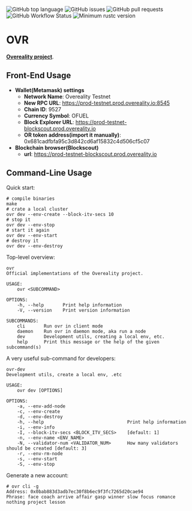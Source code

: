 ![GitHub top language](https://img.shields.io/github/languages/top/Overealityio/OVR)
![GitHub issues](https://img.shields.io/github/issues-raw/Overealityio/OVR)
![GitHub pull requests](https://img.shields.io/github/issues-pr-raw/Overealityio/OVR)
![GitHub Workflow Status](https://img.shields.io/github/workflow/status/Overealityio/OVR/Rust)
![Minimum rustc version](https://img.shields.io/badge/rustc-1.59+-lightgray.svg)

# OVR

[**Overeality project**](https://github.com/Overealityio/Overeality/blob/main/README.md).

## Front-End Usage

- **Wallet(Metamask) settings**
  - **Network Name**: Overeality Testnet
  - **New RPC URL**: https://prod-testnet.prod.overeality.io:8545
  - **Chain ID**: 9527
  - **Currency Symbol**: OFUEL
  - **Block Explorer URL**: https://prod-testnet-blockscout.prod.overeality.io
  - **OR token address(import it manually)**: 0x681cadfbfa95c3d842cd6af15832c4d506cf5c07
- **Blockchain browser(Blockscout)**
  - **url**: https://prod-testnet-blockscout.prod.overeality.io

## Command-Line Usage

Quick start:

```shell
# compile binaries
make
# crate a local cluster
ovr dev --env-create --block-itv-secs 10
# stop it
ovr dev --env-stop
# start it again
ovr dev --env-start
# destroy it
ovr dev --env-destroy
```

Top-level overview:

```shell
ovr
Official implementations of the Overeality project.

USAGE:
    ovr <SUBCOMMAND>

OPTIONS:
    -h, --help       Print help information
    -V, --version    Print version information

SUBCOMMANDS:
    cli       Run ovr in client mode
    daemon    Run ovr in daemon mode, aka run a node
    dev       Development utils, creating a local env, etc.
    help      Print this message or the help of the given subcommand(s)
```

A very useful sub-command for developers:

```shell
ovr-dev
Development utils, create a local env, .etc

USAGE:
    ovr dev [OPTIONS]

OPTIONS:
    -a, --env-add-node
    -c, --env-create
    -d, --env-destroy
    -h, --help                               Print help information
    -i, --env-info
    -I, --block-itv-secs <BLOCK_ITV_SECS>    [default: 1]
    -n, --env-name <ENV_NAME>
    -N, --validator-num <VALIDATOR_NUM>      How many validators should be created [default: 3]
    -r, --env-rm-node
    -s, --env-start
    -S, --env-stop
```

Generate a new account:

```shell
# ovr cli -g
Address: 0x0bab883d3adb7ec30f8b6ec9f3fc7265d20cae94
Phrase: face coach arrive affair gasp winner slow focus romance nothing project lesson
```
